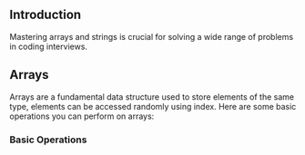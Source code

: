 ## Introduction

Mastering arrays and strings is crucial for solving a wide range of problems in coding interviews. 

## Arrays

Arrays are a fundamental data structure used to store elements of the same type, elements can be accessed randomly using index. Here are some basic operations you can perform on arrays:

### Basic Operations

